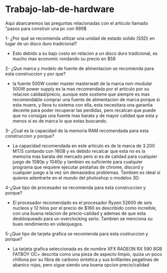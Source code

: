 # Trabajo-lab-de-hardware
Aqui abarcaremos las preguntas relacionadas con el articulo llamado "pasos para construir una pc con 999$

1- ¿Por qué se recomienda utilizar una unidad de estado solido (SSD) en lugar de un disco duro tradicional?

- Esto debido a su bajo costo en relacion a un disco duro tradicional, es mucho mas economic rondando su precio en $58

2- ¿Que marca y modelo de fuente de alimentacion se recomienda para esta construccion y por que?

- la fuente 500W cooler master masterwatt de la marca non-modular 500W power supply es la mas recomendada por el articulo por su relacion calidad/precio, aunque este sostiene que siempre es mas recomendable comprar una fuente de alimentacion de marca porque si esta muere, y lleva tu sistema con ella, esta necesitara una garantia decente para poder recuperar las perdidas, pero recalcan que puede que no consigas una fuente mas barata y de mayor calidad que esta y menos si es de marca lo que estas buscando.

3- ¿Cual es la capacidad de la memoria RAM recomendada para esta construccion y porque?

- La capacidad recomendada en este articulo es de la marca de 3.200 MT/S contando con 16GB y es debido recalcar que esta no es la memoria mas barata del mercado pero si es de calidad para cualquier juego de 1080p y 1040p y tambien es suficiente para cualquier programa que requiere ejecutar pestañas de chrome, discord y cualquier juego a la vez sin demasiados problemas. Tambien es ideal si quieres adentrarte en el mundo del photoshop o modelos 3D.

4-¿Que tipo de procesador se recomienda para esta construccion y porque?

- El procesador recomendado es el procesador Ryzen 52600 de seis nucleos y 12 hilos por el precio de $160 es describido como increible, con una buena relacion de precio-calidad y ademas de que esta desbloqueado para un overclocking serio. Tambien se menciona su buen rendimiento en videojuegos.

5-¿Que tipo de tarjeta grafica se recomienda para esta costruccion y porque?

- La tarjeta grafica seleccionada es de nombre XFX RADEON RX 590 8GB FATBOY OC+ descrita como una pieza de aspecto limpio, quiza un poco chillona por su fibra de carbono sintetica y sus brilllantes pegatinas de abanico rojas, pero sigue siendo una buena opcion precio/calidad
  
